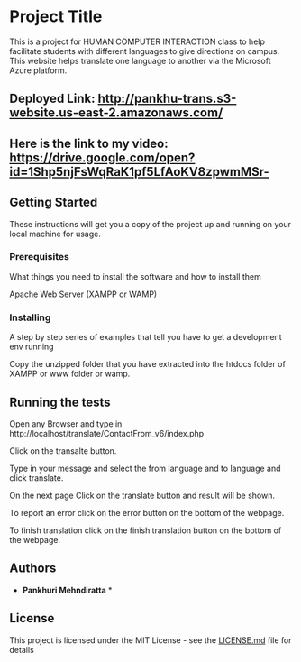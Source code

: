 # Project Title

This is a project for HUMAN COMPUTER INTERACTION class to help facilitate students with different languages to give directions on campus. This website helps translate one language to another via the Microsoft Azure platform. 

## Deployed Link: http://pankhu-trans.s3-website.us-east-2.amazonaws.com/

## Here is the link to my video: https://drive.google.com/open?id=1Shp5njFsWqRaK1pf5LfAoKV8zpwmMSr-

## Getting Started

These instructions will get you a copy of the project up and running on your local machine for usage. 

### Prerequisites

What things you need to install the software and how to install them

Apache Web Server (XAMPP or WAMP)


### Installing

A step by step series of examples that tell you have to get a development env running

Copy the unzipped folder that you have extracted into the htdocs folder of XAMPP or www folder or wamp. 

## Running the tests

Open any Browser and type in http://localhost/translate/ContactFrom_v6/index.php

Click on the transalte button.

Type in your message and select the from language and to language and click translate.

On the next page Click on the translate button and result will be shown.

To report an error click on the error button on the bottom of the webpage.

To finish translation click on the finish translation button on the bottom of the webpage.







## Authors

* **Pankhuri Mehndiratta** *



## License

This project is licensed under the MIT License - see the [LICENSE.md](LICENSE.md) file for details



